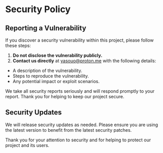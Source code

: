 # Security Policy

## Reporting a Vulnerability

If you discover a security vulnerability within this project, please follow these steps:

1. **Do not disclose the vulnerability publicly.**
2. **Contact us directly** at [yasouo@proton.me](mailto:yasouo@proton.me) with the following details:

- A description of the vulnerability.
- Steps to reproduce the vulnerability.
- Any potential impact or exploit scenarios.

We take all security reports seriously and will respond promptly to your report. Thank you for helping to keep our project secure.

## Security Updates

We will release security updates as needed. Please ensure you are using the latest version to benefit from the latest security patches.

Thank you for your attention to security and for helping to protect our project and its users.
